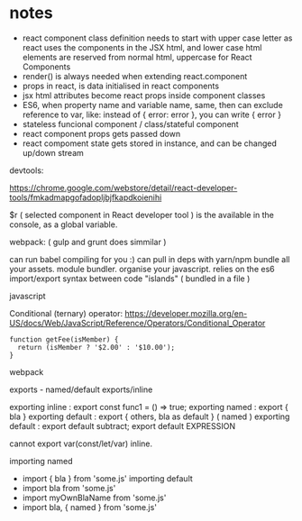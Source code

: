 
# notes

- react component class definition needs to start with upper case letter
  as react uses the components in the JSX html, and lower case html elements are reserved from normal html, uppercase for React Components
- render() is always needed when extending react.component
- props in react, is data initialised in react components
- jsx html attributes become react props inside component classes
- ES6, when property name and variable name, same, then can exclude reference to var, like:
  instead of { error: error }, you can write { error }
- stateless funcional component / class/stateful component
- react component props gets passed down
- react compoment state gets stored in instance, and can be changed up/down stream


devtools:

https://chrome.google.com/webstore/detail/react-developer-tools/fmkadmapgofadopljbjfkapdkoienihi

$r ( selected component in React developer tool )
is the available in the console, as a global variable.


webpack: ( gulp and grunt does simmilar )

can run babel compiling for you :)
can pull in deps with yarn/npm
bundle all your assets.
module bundler.
organise your javascript.
relies on the es6 import/export syntax between code "islands" ( bundled in a file )

javascript

Conditional (ternary) operator:
https://developer.mozilla.org/en-US/docs/Web/JavaScript/Reference/Operators/Conditional_Operator

```
function getFee(isMember) {
  return (isMember ? '$2.00' : '$10.00');
}
```

webpack

exports - named/default exports/inline

exporting inline : export const func1 = () => true;
exporting named : export { bla }
exporting default : export { others, bla as default } ( named )
exporting default : export default subtract;
                    export default EXPRESSION

cannot export var(const/let/var) inline.

importing named
  - import { bla } from 'some.js'
importing default
  - import bla from 'some.js'
  - import myOwnBlaName from 'some.js'
  - import bla, { named } from 'some.js'